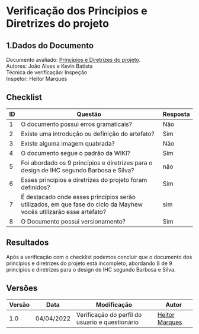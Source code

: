 # Verificação dos Princípios e Diretrizes do projeto

## 1.Dados do Documento
Documento avaliado: [Princípios e Diretrizes do projeto](../analise_requisitos/PrincipiosEDiretrizes.md). <br>
Autores: João Alves e Kevin Batista<br>
Técnica de verificação: Inspeção<br>
Inspetor: Heitor Marques<br>

## Checklist
|ID|Questão|Resposta|
|--|--|--|
|1|O documento possui erros gramaticais?|Não|
|2|Existe uma introdução ou definição do artefato?|Sim|
|3|Existe alguma imagem quabrada?|Não|
|4|O documento segue o padrão da WIKI?|Sim|
|5|Foi abordado os 9 princípios e diretrizes para o design de IHC segundo Barbosa e Silva?|não|
|6|Esses princípios e diretrizes do projeto foram definidos?|Sim|
|7|É destacado onde esses princípios serão utilizados, em que fase do ciclo da Mayhew vocês utilizarão esse artefato?|sim|
|8|O Documento possui versionamento?|Sim|

## Resultados
Após a verificação com o checklist podemos concluir que o documento dos princípios e diretrizes do projeto está incompleto, abordando 8 de 9 princípios e diretrizes para o design de IHC segundo Barbosa e Silva.

## Versões
| Versão | Data | Modificação | Autor |
|--|--|--|--|
| 1.0 | 04/04/2022 | Verificação do perfil do usuario e questionário|[Heitor Marques](github.com/heitormsb) |